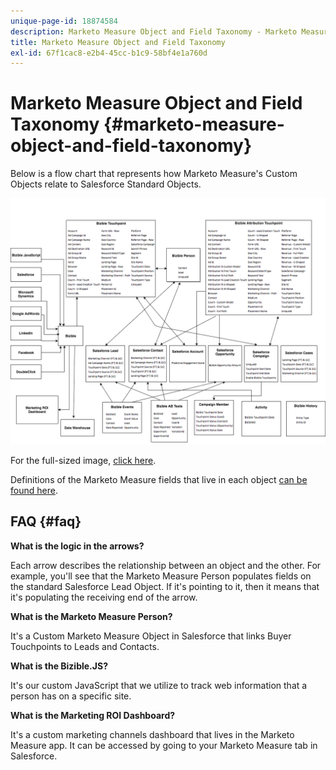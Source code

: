 ```yaml
---
unique-page-id: 18874584
description: Marketo Measure Object and Field Taxonomy - Marketo Measure - Product Documentation
title: Marketo Measure Object and Field Taxonomy
exl-id: 67f1cac8-e2b4-45cc-b1c9-58bf4e1a760d
---
```

# Marketo Measure Object and Field Taxonomy {#marketo-measure-object-and-field-taxonomy}

Below is a flow chart that represents how Marketo Measure's Custom Objects relate to Salesforce Standard Objects.

![](assets/1-2.png)

For the full-sized image, [click here](assets/bizible-object-and-field-taxonomy-graph-full.png).  
  
Definitions of the Marketo Measure fields that live in each object [can be found here](/help/introduction-to-marketo-measure/overview-resources/glossary-of-marketo-measure-fields.md).

## FAQ {#faq}

**What is the logic in the arrows?**

Each arrow describes the relationship between an object and the other. For example, you'll see that the Marketo Measure Person populates fields on the standard Salesforce Lead Object. If it's pointing to it, then it means that it's populating the receiving end of the arrow.

**What is the Marketo Measure Person?**

It's a Custom Marketo Measure Object in Salesforce that links Buyer Touchpoints to Leads and Contacts.

**What is the Bizible.JS?**

It's our custom JavaScript that we utilize to track web information that a person has on a specific site.

**What is the Marketing ROI Dashboard?**

It's a custom marketing channels dashboard that lives in the Marketo Measure app. It can be accessed by going to your Marketo Measure tab in Salesforce.
